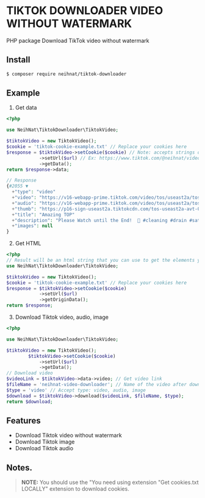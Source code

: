 # TIKTOK DOWNLOADER VIDEO WITHOUT WATERMARK

PHP package Download TikTok video without watermark

## Install

```bash
$ composer require neihnat/tiktok-downloader
```

## Example

1. Get data
```php
<?php

use NeihNat\TiktokDownloader\TiktokVideo;

$tiktokVideo = new TiktokVideo();
$cookie = 'tiktok-cookie-example.txt' // Replace your cookies here
$response = $tiktokVideo->setCookie($cookie) // Note: accepts strings or files
            ->setUrl($url) // Ex: https://www.tiktok.com/@neihnat/video/7321351732833897730
            ->getData();
return $response->data;

// Response
{#2055 ▼
  +"type": "video"
  +"video": "https://v16-webapp-prime.tiktok.com/video/tos/useast2a/tos-useast2a-ve-0068-euttp/oYiLPSkYhQaEBy0TL1ADZKtZT3bEwIBwIHi9s/?a=1988&ch=0&cr=3&dr=0&lr=unwatermarked& ▶"
  +"audio": "https://v16-webapp-prime.tiktok.com/video/tos/useast2a/tos-useast2a-v-2370-euttp/o8DPQtftgytElFCUoJ9BCjPwEiYDlQqQJnsQBf/?a=1988&ch=0&cr=0&dr=0&er=0&lr=default&c ▶"
  +"thumb": "https://p16-sign-useast2a.tiktokcdn.com/tos-useast2a-avt-0068-euttp/9ecb371afe13b6fac2c0d83403270d86~c5_100x100.jpeg?lk3s=a5d48078&x-expires=1705035600&x-signat ▶"
  +"title": "Amazing TOP"
  +"description": "Please Watch until the End!  🙏 #cleaning #drain #satisfying #rivercleaning #draincleaning #rec "
  +"images": null
}
```
2. Get HTML
```php
<?php
// Result will be an html string that you can use to get the elements you want
use NeihNat\TiktokDownloader\TiktokVideo;

$tiktokVideo = new TiktokVideo();
$cookie = 'tiktok-cookie-example.txt' // Replace your cookies here
$response = $tiktokVideo->setCookie($cookie)
            ->setUrl($url)
            ->getOriginData();
return $response;
```
3. Download Tiktok video, audio, image
```php
<?php

use NeihNat\TiktokDownloader\TiktokVideo;

$tiktokVideo = new TiktokVideo();
        $tiktokVideo->setCookie($cookie)
            ->setUrl($url)
            ->getData();
// Download video
$videoLink = $tiktokVideo->data->video; // Get video link
$fileName = 'neihnat-video-downloader'; // Name of the video after downloading
$type = 'video' // Accept type: video, audio, image
$download = $tiktokVideo->download($videoLink, $fileName, $type);
return $download;
```
## Features
 
- Download Tiktok video without watermark
- Download Tiktok image 
- Download Tiktok audio

## Notes.
> **NOTE:** You should use the "You need using extension "Get cookies.txt LOCALLY" extension to download cookies.

